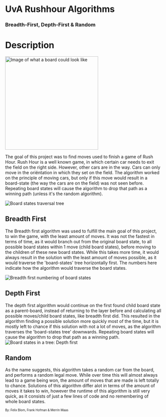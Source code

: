 # UvA Rushhour Algorithms
### Breadth-First, Depth-First & Random
# Description
<img src="https://user-images.githubusercontent.com/70511386/122947786-b8831000-d37a-11eb-9ccc-5ed741d6cb63.png" alt="Image of what a board could look like" width="300"/>

The goal of this project was to find moves used to finish a game of Rush Hour. Rush Hour is a well known game, in which certain car needs to exit the field on the right side. However, other cars are in the way. Cars can only move in the oriëntation in which they set on the field. The algorithm worked on the principle of moving cars, but only if this move would result in a board-state (the way the cars are on the field) was not seen before. Repeating board states will cause the algorithm to drop that path as a winning path (unless it's the random algorithm).

![Board states traversal tree](https://user-images.githubusercontent.com/70511386/122955302-48778880-d380-11eb-8afd-8c2a3416fddd.png)




## Breadth First
The Breadth first algorithm was used to fulfill the main goal of this project, to win the game, with the least amount of moves. It was not the fastest in terms of time, as it would branch out from the original board state, to all possible board states within 1 move (child board states), before moving to the children of these new board states. While this takes more time, it would always result in the solution with the least amount of moves possible, as it would traverse the 'board-states' tree horizontally first. The numbers here indicate how the algorithm would traverse the board states. 

![Breadth first numbering of board states](https://user-images.githubusercontent.com/70511386/122954299-993ab180-d37f-11eb-8266-57d87909d400.png)


## Depth First
The depth first algorithm would continue on the first found child board state as a parent-board, instead of returning to the layer before and calculating all possible moves/child board states, like breadth first did. This resulted in the algorithm finding a possible solution more quickly most of the time, but it is mostly left to chance if this solution with not a lot of moves, as the algorithm traverses the 'board-states tree' downwards. Repeating board states will cause the algorithm to drop that path as a winning path.
![Board states in a tree: Depth first](https://user-images.githubusercontent.com/70511386/122954259-92ac3a00-d37f-11eb-8b4c-86b0e0cb002b.png)



## Random
As the name suggests, this algorithm takes a random car from the board, and performs a random legal move. While over time this will almost always lead to a game being won, the amount of moves that are made is left totally to chance. Solutions of this algorithm differ alot in terms of the amount of moves it takes to win, however the runtime of this algorithm is still very quick, as it consists of just a few lines of code and no remembering of whole board states.



<sub><sup>By: Felix Blom, Frank Hofman & Merrin Maas</sup></sub>
